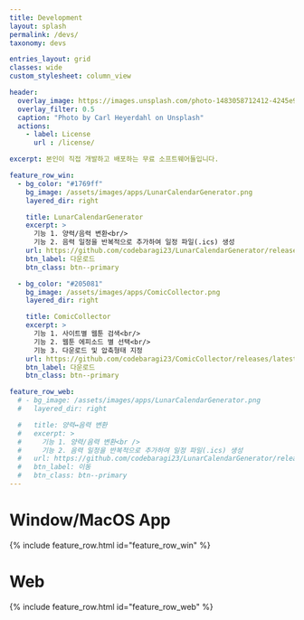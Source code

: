 ```yaml
---
title: Development
layout: splash
permalink: /devs/
taxonomy: devs

entries_layout: grid
classes: wide
custom_stylesheet: column_view

header:
  overlay_image: https://images.unsplash.com/photo-1483058712412-4245e9b90334?ixlib=rb-1.2.1&ixid=eyJhcHBfaWQiOjEyMDd9&auto=format&fit=crop&w=1024&q=80
  overlay_filter: 0.5
  caption: "Photo by Carl Heyerdahl on Unsplash"
  actions:
    - label: License
      url : /license/

excerpt: 본인이 직접 개발하고 배포하는 무료 소프트웨어들입니다.

feature_row_win:
  - bg_color: "#1769ff"
    bg_image: /assets/images/apps/LunarCalendarGenerator.png
    layered_dir: right

    title: LunarCalendarGenerator
    excerpt: >
      기능 1. 양력/음력 변환<br/>
      기능 2. 음력 일정을 반복적으로 추가하여 일정 파일(.ics) 생성
    url: https://github.com/codebaragi23/LunarCalendarGenerator/releases/latest/download/LunarCalendarGenerator.exe
    btn_label: 다운로드
    btn_class: btn--primary

  - bg_color: "#205081"
    bg_image: /assets/images/apps/ComicCollector.png
    layered_dir: right

    title: ComicCollector
    excerpt: >
      기능 1. 사이트별 웹툰 검색<br/>
      기능 2. 웹툰 에피소드 별 선택<br/>
      기능 3. 다운로드 및 압축형태 지정
    url: https://github.com/codebaragi23/ComicCollector/releases/latest/download/ComicCollector.exe
    btn_label: 다운로드
    btn_class: btn--primary

feature_row_web:
  # - bg_image: /assets/images/apps/LunarCalendarGenerator.png
  #   layered_dir: right

  #   title: 양력↔음력 변환
  #   excerpt: >
  #     기능 1. 양력/음력 변환<br />
  #     기능 2. 음력 일정을 반복적으로 추가하여 일정 파일(.ics) 생성
  #   url: https://github.com/codebaragi23/LunarCalendarGenerator/releases/latest/download/LunarCalendarGenerator.exe
  #   btn_label: 이동
  #   btn_class: btn--primary
---
```


# Window/MacOS App
{% include feature_row.html id="feature_row_win" %}

# Web
{% include feature_row.html id="feature_row_web" %}
